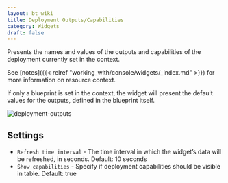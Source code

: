 ```yaml
---
layout: bt_wiki
title: Deployment Outputs/Capabilities
category: Widgets
draft: false
---
```


Presents the names and values of the outputs and capabilities of the deployment currently set in the context.

See [notes]({{< relref "working_with/console/widgets/_index.md" >}}) for more information on resource context.

If only a blueprint is set in the context, the widget will present the default values for the outputs, defined in the blueprint itself.

![deployment-outputs]( /images/ui/widgets/deployment-outputs.png )


## Settings

* `Refresh time interval` - The time interval in which the widget’s data will be refreshed, in seconds. Default: 10 seconds
* `Show capabilities` - Specify if deployment capabilities should be visible in table. Default: true

